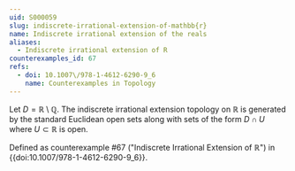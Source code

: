 ```yaml
---
uid: S000059
slug: indiscrete-irrational-extension-of-mathbb{r}
name: Indiscrete irrational extension of the reals
aliases:
  - Indiscrete irrational extension of R
counterexamples_id: 67
refs:
  - doi: 10.1007\/978-1-4612-6290-9_6
    name: Counterexamples in Topology
---
```

Let $D = \mathbb{R} \setminus \mathbb{Q}$. The indiscrete irrational extension topology on $\mathbb{R}$ is generated by the standard Euclidean open sets along with sets of the form $D \cap U$ where $U \subset \mathbb{R}$ is open.

Defined as counterexample #67 ("Indiscrete Irrational Extension of $\mathbb{R}$")
in {{doi:10.1007\/978-1-4612-6290-9_6}}.
